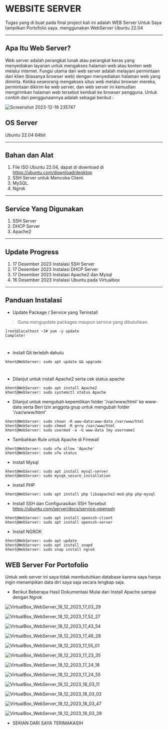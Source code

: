 # WEBSITE SERVER #

Tugas yang di buat pada final project kali ini adalah WEB Server Untuk Saya tampilkan Portofolio saya. menggunakan WebServer Ubuntu 22.04

***

## Apa Itu Web Server? ##
Web server adalah perangkat lunak atau perangkat keras yang menyediakan layanan untuk mengakses halaman web atau konten web melalui internet. Fungsi utama dari web server adalah melayani permintaan dari klien (biasanya browser web) dengan menyediakan halaman web yang diminta. Ketika seseorang mengakses situs web melalui browser mereka, permintaan dikirim ke web server, dan web server ini kemudian mengirimkan halaman web tersebut kembali ke browser pengguna. Untuk contoh dari penggunaannya adalah sebagai berikut :

![Screenshot 2023-12-19 235747](https://github.com/KsanSir/WebServerForPortofolio/assets/142091461/4acf821a-636e-4868-ab0b-a1d7829c8e11)

## OS Server ##
Ubuntu 22.04 64bit
***
## Bahan dan Alat ##
1. File ISO Ubuntu 22.04, dapat di download di https://ubuntu.com/download/desktop
2. SSH Server untuk Mencoba Client.
3. MySQL.
4. Ngrok
***

## Service Yang Digunakan ##
1. SSH Server
2. DHCP Server
3. Apache2
***

## Update Progress ##
1. 17 Desember 2023 Instalasi SSH Server
2. 17 Desember 2023 Instalasi DHCP Server
3. 17 Desember 2023  Instalasi Apache2 dan Mysql
5. 16 Desember 2023 Instalasi Ubuntu pada Virtualbox
***

## Panduan Instalasi ##

- Update Package / Service yang Terinstall
>Guna mengupdate packages maupun service yang dibutuhkan.
```
[root@localhost ~]# yum -y update
Complete!
```
#

- Install Git terlebih dahulu
```
khent@WebServer: sudo apt update && upgrade
```
#

- Dilanjut untuk install Apache2 serta cek status apache

```
khent@WebServer: sudo apt install Apache2
khent@WebServer: sudo systemctl status Apache

```

- Dilanjut untuk mengubah kepemilikan folder '/var/www/html' ke www-data serta Beri Izin anggota grup untuk mengubah folder '/var/www/html'

```
khent@WebServer: sudo chown -R www-data:www-data /var/www/html
khent@WebServer: sudo chmod -R g+rw /var/www/html
khent@WebServer: sudo usermod -a -G www-data [my username]

```

- Tambahkan Rule untuk Apache di Firewall

```
khent@WebServer: sudo ufw allow 'Apache'
khent@WebServer: sudo ufw status

```

- Install Mysql
```
khent@WebServer: sudo apt install mysql-server
khent@WebServer: sudo mysqk_secure_installation

```

- Install PHP
```
khent@WebServer: sudo apt install php libaapache2-mod-php php-mysql

```

- Install SSH dan Configurasikan SSH Tersebut https://ubuntu.com/server/docs/service-openssh
```
khent@WebServer: sudo apt install openssh-client
khent@WebServer: sudo apt install openssh-server

```

- Install NGROK
```
khent@WebServer: sudo apt update
khent@WebServer: sudo apt install snapd
khent@WebServer: sudo snap install ngrok

```

## WEB Server For Portofolio ##
Untuk web server ini saya tidak membutuhkan database karena saya hanya ingin menampikan data diri saya saja secara lengkap saja.

- Berikut Beberapa Hasil Dokumentasi Mulai dari Install Apache sampai dengan Ngrok

![VirtualBox_WebServer_18_12_2023_17_03_29](https://github.com/KsanSir/WebServerForPortofolio/assets/142091461/90f2d632-7d59-4fa2-bb6f-f18e9c6fb77f)

![VirtualBox_WebServer_18_12_2023_17_52_27](https://github.com/KsanSir/WebServerForPortofolio/assets/142091461/3f4216e9-7ca4-4be4-b813-f74fe6f4e285)

![VirtualBox_WebServer_18_12_2023_17_43_54](https://github.com/KsanSir/WebServerForPortofolio/assets/142091461/412ed563-7b7a-43a4-8381-b393d9e0f5e0)

![VirtualBox_WebServer_18_12_2023_17_48_28](https://github.com/KsanSir/WebServerForPortofolio/assets/142091461/b0deb5df-a6f3-43fa-bf12-770e8b091e13)

![VirtualBox_WebServer_18_12_2023_17_55_01](https://github.com/KsanSir/WebServerForPortofolio/assets/142091461/6196bad6-059f-4277-9a28-fa02db99e523)

![VirtualBox_WebServer_18_12_2023_17_23_35](https://github.com/KsanSir/WebServerForPortofolio/assets/142091461/191f61a2-d45c-4b6c-a7dc-89490258e657)

![VirtualBox_WebServer_18_12_2023_17_24_18](https://github.com/KsanSir/WebServerForPortofolio/assets/142091461/0a5dadd1-7f49-41a0-b963-7a3446513f1e)

![VirtualBox_WebServer_18_12_2023_17_24_55](https://github.com/KsanSir/WebServerForPortofolio/assets/142091461/f6186ed3-db38-4056-a34e-abcd8a13ff28)

![VirtualBox_WebServer_18_12_2023_18_03_11](https://github.com/KsanSir/WebServerForPortofolio/assets/142091461/25fa8537-6e8a-409b-b991-89ba2981cb6b)

![VirtualBox_WebServer_18_12_2023_18_03_02](https://github.com/KsanSir/WebServerForPortofolio/assets/142091461/b6f335ca-f899-42e9-966c-b2bb3f4e00e3)

![VirtualBox_WebServer_18_12_2023_18_03_47](https://github.com/KsanSir/WebServerForPortofolio/assets/142091461/ecd53d83-5f11-450f-a24c-38f73816cf66)

![VirtualBox_WebServer_18_12_2023_18_03_29](https://github.com/KsanSir/WebServerForPortofolio/assets/142091461/7c2ea66f-1c97-42c6-a289-65aa1cd6b7d8)

- SEKIAN DARI SAYA TERIMAKASIH
